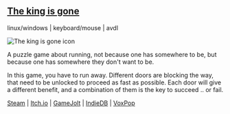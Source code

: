 ## <a class="menu" href="@ROOT@/pages/the_king_is_gone.html">The king is gone</a>

linux/windows | keyboard/mouse | avdl

![The king is gone icon](../images/the_king_is_gone-stable-cover.png "The king is gone cover")

A puzzle game about running, not because one has somewhere to be,
but because one has somewhere they don't want to be.

In this game, you have to run away. Different doors are blocking the way, that need to be unlocked to proceed as fast as possible. Each door will give a different benefit, and a combination of them is the key to succeed .. or fail.

<a class="button" href="https://store.steampowered.com/app/1468820/">Steam</a> |
<a class="button" href="https://darkdimension.itch.io/the-king-is-gone">Itch.io</a> |
<a class="button" href="https://gamejolt.com/games/the-king-is-gone/518056">GameJolt</a> |
<a class="button" href="https://www.indiedb.com/games/the-king-is-gone">IndieDB</a> |
<a class="button" href="https://www.voxpopgames.site/store/286">VoxPop</a>
